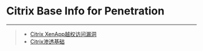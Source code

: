 # Citrix Base Info for Penetration
----

>* [Citrix XenApp越权访问漏洞](http://www.freebuf.com/vuls/24221.html)
>* [Citrix渗透基础](http://book.51cto.com/art/201204/328786.htm)

